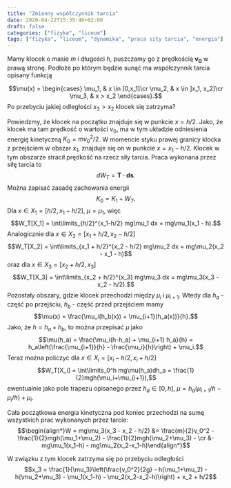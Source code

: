 ```yaml
---
title: "Zmienny współczynnik tarcia"
date: 2020-04-22T15:35:46+02:00
draft: false
categories: ["fizyka", "liceum"]
tags: ["fizyka", "liceum", "dynamika", "praca siły tarcia", "energia"]
---
```


Mamy klocek o masie $m$ i długości $h$, puszczamy go z prędkością $\mathbf{v_0}$ w prawą stronę. Podłoże po którym będzie sunąć ma współczynnik tarcia opisany funkcją

$$\mu(x) = \begin{cases}
\mu_1, & x \in [0,x_1]\cr
\mu_2, & x \in ]x_1, x_2]\cr
\mu_3, & x > x_2
\end{cases}.$$
Po przebyciu jakiej odległości $x_3 > x_2$ klocek się zatrzyma?

Powiedzmy, że klocek na początku znajduje się w punkcie $x = h/2$.
Jako, że klocek ma tam prędkość o wartości $v_0$, ma w tym układzie odniesienia energię kinetyczną $K_0 = m v_0^2 / 2$.
W momencie styku prawej granicy klocka z przejściem w obszar $x_1$, znajduje się on w punkcie $x = x_1 - h/2$.
Klocek w tym obszarze stracił prędkość na rzecz siły tarcia. Praca wykonana przez siłę tarcia to
$$dW_T = \mathbf{T}\cdot\mathbf{ds}.$$
Można zapisać zasadę zachowania energii
$$K_0 = K_1 + W_T.$$
Dla $x\in X_1 = [h/2, x_1 - h/2]$, $\mu = \mu_1$, więc
$$W_T[X_1] = \int\limits_{h/2}^{x_1-h/2} mg\mu_1 dx = mg\mu_1(x_1 - h).$$
Analogicznie dla $x\in X_2 = [x_1 + h/2, x_2 - h/2]$
$$W_T[X_2] = \int\limits_{x_1 + h/2}^{x_2 - h/2} mg\mu_2 dx = mg\mu_2(x_2 - x_1 - h)$$
oraz dla $x\in X_3 = [x_2 + h/2, x_3]$
$$W_T[X_3] = \int\limits_{x_2 + h/2}^{x_3} mg\mu_3 dx = mg\mu_3(x_3 - x_2 - h/2).$$
Pozostały obszary, gdzie klocek przechodzi między $\mu_i$ i $\mu_{i+1}$.
Wtedy dla $h_a$ - część po przejściu, $h_b$ - część przed przejściem mamy$$\mu(x) = \frac{\mu_i(h_b(x)) + \mu_{i+1}(h_a(x))}{h}.$$
Jako, że $h = h_a + h_b$, to można przepisać $\mu$ jako
$$\mu(h_a) = \frac{\mu_i(h-h_a) + \mu_{i+1} h_a}{h} = h_a\left(\frac{\mu_{i+1}}{h} - \frac{\mu_i}{h}\right) + \mu_i.$$
Teraz można policzyć dla $x \in X_i = [x_i - h/2, x_i + h/2]$
$$W_T[X_i] = \int\limits_0^h mg\mu(h_a)dh_a = \frac{1}{2}mgh(\mu_i+\mu_{i+1}),$$
ewentualnie jako pole trapezu opisanego przez $h_a\in [0,h]$, $\mu = h_a(\mu_{i+1}/h - \mu_i/h)+\mu_i$.

Cała początkowa energia kinetyczna pod koniec przechodzi na sumę wszystkich prac wykonanych przez tarcie:
$$\begin{align*}W = mg\mu_3(x_3 - x_2 - h/2) &= \frac{m}{2}v_0^2 - \frac{1}{2}mgh(\mu_1+\mu_2) - \frac{1}{2}mgh(\mu_2+\mu_3) - \cr
&- mg\mu_1(x_1-h) - mg\mu_2(x_2-x_1-h)\end{align*}$$

W związku z tym klocek zatrzyma się po przebyciu odległości
$$x_3 = \frac{1}{\mu_3}\left(\frac{v_0^2}{2g} - h(\mu_1+\mu_2) - h(\mu_2+\mu_3) - \mu_1(x_1-h) - \mu_2(x_2-x_2-h)\right) + x_2 + h/2$$
